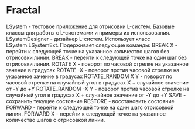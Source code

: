 # Fractal
LSystem - тестовое приложение для отрисовки L-систем. Базовые классы для работы с L-системами и примеры их использования.
LSystemDesigner - дизайнер L-систем. Использует класс LSystem.LSystemExt. Подерживает следующие команды:
    BREAK X - перейти к следующей точке на указанное количество шагов без отрисовки линии.
    BREAK - перейти к следующей точке на один шаг без отрисовки линии.
    ROTATE X - поворот по часовой стрелке на указанное зачение в градусах
    ROTATE -X - поворот против часовой стрелке на указанное зачение в градусах
    ROTATE_RANDOM X Y - поворот по часовой стрелке на случайный угол в градусах X + случайное значение от -Y до +Y
    ROTATE_RANDOM -X Y - поворот против часовой стрелке на случайный угол в градусах X + случайное значение от -Y до +Y
    SAVE - сохранить текущее состояние
    RESTORE - восстановить состояние
    FORWARD - перейти к следующей точке на один шагc отрисовкой линии.
    FORWARD X - перейти к следующей точке на указанное количество шагов c отрисовкой линии.
